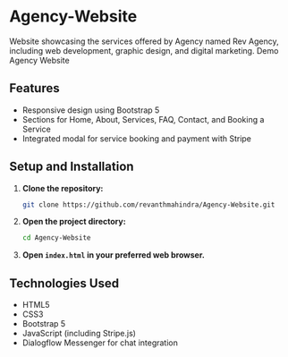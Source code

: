 # Agency-Website

Website showcasing the services offered by Agency named Rev Agency, including web development, graphic design, and digital marketing.
Demo Agency Website

## Features
- Responsive design using Bootstrap 5
- Sections for Home, About, Services, FAQ, Contact, and Booking a Service
- Integrated modal for service booking and payment with Stripe

## Setup and Installation

1. **Clone the repository:**

    ```bash
    git clone https://github.com/revanthmahindra/Agency-Website.git
    ```

2. **Open the project directory:**

    ```bash
    cd Agency-Website
    ```

3. **Open `index.html` in your preferred web browser.**

## Technologies Used
- HTML5
- CSS3
- Bootstrap 5
- JavaScript (including Stripe.js)
- Dialogflow Messenger for chat integration
